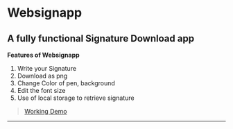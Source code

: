 # Websignapp

## A fully functional Signature Download app

**Features of Websignapp**

1. Write your Signature
2. Download as png
3. Change Color of pen, background
4. Edit the font size
5. Use of local storage to retrieve signature

>[Working Demo](https://websignapp.netlify.app/)


---
